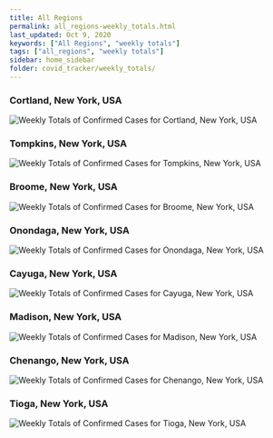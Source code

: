 ```yaml
---
title: All Regions
permalink: all_regions-weekly_totals.html
last_updated: Oct 9, 2020
keywords: ["All Regions", "weekly totals"]
tags: ["all_regions", "weekly totals"]
sidebar: home_sidebar
folder: covid_tracker/weekly_totals/
---
```


<h3>Cortland, New York, USA</h3>

![Weekly Totals of Confirmed Cases for Cortland, New York, USA](images/graphs/usa-new_york-cortland-weekly_totals_graph.png)

<h3>Tompkins, New York, USA</h3>

![Weekly Totals of Confirmed Cases for Tompkins, New York, USA](images/graphs/usa-new_york-tompkins-weekly_totals_graph.png)

<h3>Broome, New York, USA</h3>

![Weekly Totals of Confirmed Cases for Broome, New York, USA](images/graphs/usa-new_york-broome-weekly_totals_graph.png)

<h3>Onondaga, New York, USA</h3>

![Weekly Totals of Confirmed Cases for Onondaga, New York, USA](images/graphs/usa-new_york-onondaga-weekly_totals_graph.png)

<h3>Cayuga, New York, USA</h3>

![Weekly Totals of Confirmed Cases for Cayuga, New York, USA](images/graphs/usa-new_york-cayuga-weekly_totals_graph.png)

<h3>Madison, New York, USA</h3>

![Weekly Totals of Confirmed Cases for Madison, New York, USA](images/graphs/usa-new_york-madison-weekly_totals_graph.png)

<h3>Chenango, New York, USA</h3>

![Weekly Totals of Confirmed Cases for Chenango, New York, USA](images/graphs/usa-new_york-chenango-weekly_totals_graph.png)

<h3>Tioga, New York, USA</h3>

![Weekly Totals of Confirmed Cases for Tioga, New York, USA](images/graphs/usa-new_york-tioga-weekly_totals_graph.png)
